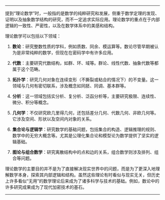 
---

提到“理论数学”时，一般指的是数学的纯粹研究和发展，侧重于数学定理的发现、证明以及抽象数学结构的研究，而不一定追求实际应用。理论数学的重点在于内部逻辑的一致性、严密性，以及在数学体系中的美感和结构。

理论数学可以包括以下领域：

1. **数论**：研究整数性质的学科，例如质数、同余、模运算等。数论尽管早期被认为是非常纯粹的数学，但现在在密码学中有许多应用。
   
2. **代数**：主要研究代数结构，如群、环、域等。群论、线性代数、抽象代数等都属于这个范畴。

3. **拓扑学**：研究几何对象在连续变形（不撕裂或粘合的情况下）的不变量。这一领域与几何有密切联系，涉及概念如同胚、同调、基本群等。

4. **分析**：这一领域包括实分析、复分析、泛函分析等，主要研究极限、连续性、微分、积分等概念。

5. **几何学**：不仅研究欧几里得几何，还包括差分几何、代数几何、非欧几何等。它涉及空间、形状以及空间内对象的关系。

6. **集合论与逻辑学**：研究数学的基础问题，包括集合的构造、逻辑推理的规则、数学中的无穷大概念等。尤其是公理化集合论和模型论为数学提供了坚实的逻辑基础。

7. **图论与组合数学**：研究离散结构中的点和边的关系，组合数学则涉及排列、组合等问题。

理论数学的主要目的并不是为了直接解决现实世界中的问题，而是为了更深入地理解数学本身，探索其内部逻辑和结构。虽然这些理论有时看似与现实无关，但历史上许多看似“无用”的数学理论后来成为了诸多科学与技术的基础。例如，数论中的许多研究成果成为了现代加密技术的基石。

---




